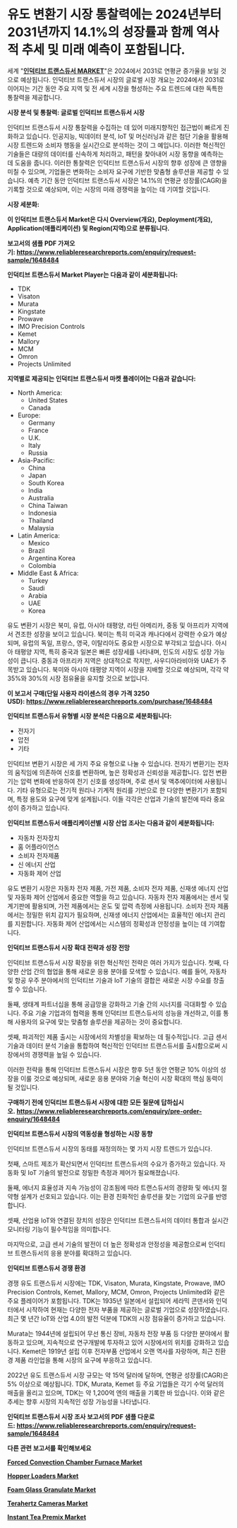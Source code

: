 <p><h1>유도 변환기 시장 통찰력에는 2024년부터 2031년까지 14.1%의 성장률과 함께 역사적 추세 및 미래 예측이 포함됩니다.</h1></p><p>세계 "<strong><a href="https://www.reliableresearchreports.com/inductive-transducer-market-r1648484?utm_campaign=106&utm_medium=8&utm_source=Github&utm_content=ia&utm_term=17122024&utm_id=inductive-transducer">인덕티브 트랜스듀서 MARKET</a></strong>"은 2024에서 2031로 연평균 증가율을 보일 것으로 예상됩니다. 인덕티브 트랜스듀서 시장의 글로벌 시장 개요는 2024에서 2031로 이어지는 기간 동안 주요 지역 및 전 세계 시장을 형성하는 주요 트렌드에 대한 독특한 통찰력을 제공합니다.</p>
<p><strong>시장 분석 및 통찰력: 글로벌 인덕티브 트랜스듀서 시장</strong></p>
<p><p>인덕티브 트랜스듀서 시장 통찰력을 수집하는 데 있어 미래지향적인 접근법이 빠르게 진화하고 있습니다. 인공지능, 빅데이터 분석, IoT 및 머신러닝과 같은 첨단 기술을 활용해 시장 트렌드와 소비자 행동을 실시간으로 분석하는 것이 그 예입니다. 이러한 혁신적인 기술들은 대량의 데이터를 신속하게 처리하고, 패턴을 찾아내어 시장 동향을 예측하는 데 도움을 줍니다. 이러한 통찰력은 인덕티브 트랜스듀서 시장의 향후 성장에 큰 영향을 미칠 수 있으며, 기업들은 변화하는 소비자 요구에 기반한 맞춤형 솔루션을 제공할 수 있습니다. 예측 기간 동안 인덕티브 트랜스듀서 시장은 14.1%의 연평균 성장률(CAGR)을 기록할 것으로 예상되며, 이는 시장의 미래 경쟁력을 높이는 데 기여할 것입니다.</p><a href="%7CAUTHORITHY_DOMAIN_URL%7C?utm_campaign=106&utm_medium=8&utm_source=Github&utm_content=ia&utm_term=17122024&utm_id=inductive-transducer"></a></p>
<p><strong>시장 세분화:</strong></p>
<p><strong>이 인덕티브 트랜스듀서 Market은 다시 Overview(개요), Deployment(개요), Application(애플리케이션) 및 Region(지역)으로 분류됩니다.</strong></p>
<p><strong>보고서의 샘플 PDF 가져오기:&nbsp;<a href="https://www.reliableresearchreports.com/enquiry/request-sample/1648484?utm_campaign=106&utm_medium=8&utm_source=Github&utm_content=ia&utm_term=17122024&utm_id=inductive-transducer">https://www.reliableresearchreports.com/enquiry/request-sample/1648484</a></strong><strong></strong></p>
<p><strong>인덕티브 트랜스듀서 Market Player는 다음과 같이 세분화됩니다:</strong></p>
<p><ul><li>TDK</li><li>Visaton</li><li>Murata</li><li>Kingstate</li><li>Prowave</li><li>IMO Precision Controls</li><li>Kemet</li><li>Mallory</li><li>MCM</li><li>Omron</li><li>Projects Unlimited</li></ul></p>
<p><strong>지역별로 제공되는 인덕티브 트랜스듀서 마켓 플레이어는 다음과 같습니다:</strong></p>
<p><ul>
    <li>
        North America:
        <ul>
            <li>United States</li>
            <li>Canada</li>
        </ul>
    </li>
    <li>
        Europe:
        <ul>
            <li>Germany</li>
            <li>France</li>
            <li>U.K.</li>
            <li>Italy</li>
            <li>Russia</li>
        </ul>
    </li>
    <li>
        Asia-Pacific:
        <ul>
            <li>China</li>
            <li>Japan</li>
            <li>South Korea</li>
            <li>India</li>
            <li>Australia</li>
            <li>China Taiwan</li>
            <li>Indonesia</li>
            <li>Thailand</li>
            <li>Malaysia</li>
        </ul>
    </li>
    <li>
        Latin America:
        <ul>
            <li>Mexico</li>
            <li>Brazil</li>
            <li>Argentina Korea</li>
            <li>Colombia</li>
        </ul>
    </li>
    <li>
        Middle East & Africa:
        <ul>
            <li>Turkey</li>
            <li>Saudi</li>
            <li>Arabia</li>
            <li>UAE</li>
            <li>Korea</li>
        </ul>
    </li>
    </ul></p>
<p><p>유도 변환기 시장은 북미, 유럽, 아시아 태평양, 라틴 아메리카, 중동 및 아프리카 지역에서 견조한 성장을 보이고 있습니다. 북미는 특히 미국과 캐나다에서 강력한 수요가 예상되며, 유럽의 독일, 프랑스, 영국, 이탈리아도 중요한 시장으로 부각되고 있습니다. 아시아 태평양 지역, 특히 중국과 일본은 빠른 성장세를 나타내며, 인도의 시장도 성장 가능성이 큽니다. 중동과 아프리카 지역은 상대적으로 작지만, 사우디아라비아와 UAE가 주목받고 있습니다. 북미와 아시아 태평양 지역이 시장을 지배할 것으로 예상되며, 각각 약 35%와 30%의 시장 점유율을 유지할 것으로 보입니다.</p></p>
<p><strong>이 보고서 구매(단일 사용자 라이센스의 경우 가격 3250 USD):&nbsp;<a href="https://www.reliableresearchreports.com/purchase/1648484?utm_campaign=106&utm_medium=8&utm_source=Github&utm_content=ia&utm_term=17122024&utm_id=inductive-transducer">https://www.reliableresearchreports.com/purchase/1648484</a></strong></p>
<p><strong>인덕티브 트랜스듀서 유형별 시장 분석은 다음으로 세분화됩니다:</strong></p>
<p><ul><li>전자기</li><li>압전</li><li>기타</li></ul></p>
<p><p>인덕티브 변환기 시장은 세 가지 주요 유형으로 나눌 수 있습니다. 전자기 변환기는 전자의 움직임에 의존하여 신호를 변환하며, 높은 정확성과 신뢰성을 제공합니다. 압전 변환기는 압력 변화에 반응하여 전기 신호를 생성하며, 주로 센서 및 액추에이터에 사용됩니다. 기타 유형으로는 전기적 원리나 기계적 원리를 기반으로 한 다양한 변환기가 포함되며, 특정 용도와 요구에 맞게 설계됩니다. 이들 각각은 산업과 기술의 발전에 따라 중요성이 증가하고 있습니다.</p></p>
<p><strong>인덕티브 트랜스듀서 애플리케이션별 시장 산업 조사는 다음과 같이 세분화됩니다:</strong></p>
<p><ul><li>자동차 전자장치</li><li>홈 어플라이언스</li><li>소비자 전자제품</li><li>신 에너지 산업</li><li>자동화 제어 산업</li></ul></p>
<p><p>유도 변환기 시장은 자동차 전자 제품, 가전 제품, 소비자 전자 제품, 신재생 에너지 산업 및 자동화 제어 산업에서 중요한 역할을 하고 있습니다. 자동차 전자 제품에서는 센서 및 계기판에 활용되며, 가전 제품에서는 온도 및 압력 측정에 사용됩니다. 소비자 전자 제품에서는 정밀한 위치 감지가 필요하며, 신재생 에너지 산업에서는 효율적인 에너지 관리를 지원합니다. 자동화 제어 산업에서는 시스템의 정확성과 안정성을 높이는 데 기여합니다.</p></p>
<p><strong>인덕티브 트랜스듀서 시장 확대 전략과 성장 전망</strong></p>
<p><p>인덕티브 트랜스듀서 시장 확장을 위한 혁신적인 전략은 여러 가지가 있습니다. 첫째, 다양한 산업 간의 협업을 통해 새로운 응용 분야를 모색할 수 있습니다. 예를 들어, 자동차 및 항공 우주 분야에서의 인덕티브 기술과 IoT 기술의 결합은 새로운 시장 수요를 창출할 수 있습니다.</p><p>둘째, 생태계 파트너십을 통해 공급망을 강화하고 기술 간의 시너지를 극대화할 수 있습니다. 주요 기술 기업과의 협력을 통해 인덕티브 트랜스듀서의 성능을 개선하고, 이를 통해 사용자의 요구에 맞는 맞춤형 솔루션을 제공하는 것이 중요합니다.</p><p>셋째, 파괴적인 제품 출시는 시장에서의 차별성을 확보하는 데 필수적입니다. 고급 센서 기술과 데이터 분석 기술을 통합하여 혁신적인 인덕티브 트랜스듀서를 출시함으로써 시장에서의 경쟁력을 높일 수 있습니다.</p><p>이러한 전략을 통해 인덕티브 트랜스듀서 시장은 향후 5년 동안 연평균 10% 이상의 성장을 이룰 것으로 예상되며, 새로운 응용 분야와 기술 혁신이 시장 확대의 핵심 동력이 될 것입니다.</p></p>
<p><strong>구매하기 전에 인덕티브 트랜스듀서 시장에 대한 모든 질문에 답하십시오.&nbsp;<a href="https://www.reliableresearchreports.com/enquiry/pre-order-enquiry/1648484?utm_campaign=106&utm_medium=8&utm_source=Github&utm_content=ia&utm_term=17122024&utm_id=inductive-transducer">https://www.reliableresearchreports.com/enquiry/pre-order-enquiry/1648484</a></strong><strong></strong></p>
<p><strong>인덕티브 트랜스듀서 시장의 역동성을 형성하는 시장 동향</strong></p>
<p><p>인덕티브 트랜스듀서 시장의 동태를 재정의하는 몇 가지 시장 트렌드가 있습니다.</p><p>첫째, 스마트 제조가 확산되면서 인덕티브 트랜스듀서의 수요가 증가하고 있습니다. 자동화 및 IoT 기술의 발전으로 정밀한 측정과 제어가 필요해졌습니다.</p><p>둘째, 에너지 효율성과 지속 가능성이 강조됨에 따라 트랜스듀서의 경량화 및 에너지 절약형 설계가 선호되고 있습니다. 이는 환경 친화적인 솔루션을 찾는 기업의 요구를 반영합니다.</p><p>셋째, 산업용 IoT와 연결된 장치의 성장은 인덕티브 트랜스듀서의 데이터 통합과 실시간 모니터링 기능이 필수적임을 의미합니다. </p><p>마지막으로, 고급 센서 기술의 발전이 더 높은 정확성과 안정성을 제공함으로써 인덕티브 트랜스듀서의 응용 분야를 확대하고 있습니다.</p></p>
<p><strong>인덕티브 트랜스듀서 경쟁 환경</strong></p>
<p><p>경쟁 유도 트랜스듀서 시장에는 TDK, Visaton, Murata, Kingstate, Prowave, IMO Precision Controls, Kemet, Mallory, MCM, Omron, Projects Unlimited와 같은 주요 플레이어가 포함됩니다. TDK는 1935년 일본에서 설립되어 세라믹 콘덴서와 인덕터에서 시작하여 현재는 다양한 전자 부품을 제공하는 글로벌 기업으로 성장하였습니다. 최근 몇 년간 IoT와 산업 4.0의 발전 덕분에 TDK의 시장 점유율이 증가하고 있습니다.</p><p>Murata는 1944년에 설립되어 무선 통신 장비, 자동차 전장 부품 등 다양한 분야에서 활동하고 있으며, 지속적으로 연구개발에 투자하고 있어 시장에서의 위치를 강화하고 있습니다. Kemet은 1919년 설립 이후 전자부품 산업에서 오랜 역사를 자랑하며, 최근 친환경 제품 라인업을 통해 시장의 요구에 부응하고 있습니다.</p><p>2022년 유도 트랜스듀서 시장 규모는 약 15억 달러에 달하며, 연평균 성장률(CAGR)은 5% 이상으로 예상됩니다. TDK, Murata, Kemet 등 주요 기업들은 각기 수억 달러의 매출을 올리고 있으며, TDK는 약 1,200억 엔의 매출을 기록한 바 있습니다. 이와 같은 추세는 향후 시장의 지속적인 성장 가능성을 나타냅니다.</p></p>
<p><strong>인덕티브 트랜스듀서 시장 조사 보고서의 PDF 샘플 다운로드:&nbsp;<a href="https://www.reliableresearchreports.com/enquiry/request-sample/1648484?utm_campaign=106&utm_medium=8&utm_source=Github&utm_content=ia&utm_term=17122024&utm_id=inductive-transducer">https://www.reliableresearchreports.com/enquiry/request-sample/1648484</a></strong></p>
<p><strong></strong></p>
<p><strong></strong></p>
<p><strong></strong></p>
<p><strong></strong></p>
<p><strong>다른 관련 보고서를 확인해보세요</strong></p>
<p><strong><p><a href="https://github.com/DixieGrimes/Market-Research-Report-List-1/blob/main/forced-convection-chamber-furnace-market.md?utm_campaign=106&utm_medium=8&utm_source=Github&utm_content=ia&utm_term=17122024&utm_id=inductive-transducer">Forced Convection Chamber Furnace Market</a></p><p><a href="https://www.linkedin.com/pulse/hopper-loaders-market-research-sales-establishments-employment-7svaf?utm_campaign=106&utm_medium=8&utm_source=Github&utm_content=ia&utm_term=17122024&utm_id=inductive-transducer">Hopper Loaders Market</a></p><p><a href="https://www.linkedin.com/pulse/f-my-mkt-intel-xkfif?utm_campaign=106&utm_medium=8&utm_source=Github&utm_content=ia&utm_term=17122024&utm_id=inductive-transducer">Foam Glass Granulate Market</a></p><p><a href="https://github.com/nathandecarvalho/Market-Research-Report-List-5/blob/main/terahertz-cameras-market.md?utm_campaign=106&utm_medium=8&utm_source=Github&utm_content=ia&utm_term=17122024&utm_id=inductive-transducer">Terahertz Cameras Market</a></p><p><a href="https://www.linkedin.com/pulse/analyzing-instant-tea-premix-market-revenue-worth-cagr-10-edqcf?utm_campaign=106&utm_medium=8&utm_source=Github&utm_content=ia&utm_term=17122024&utm_id=inductive-transducer">Instant Tea Premix Market</a></p></strong></p>